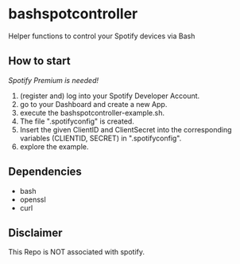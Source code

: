 # bashspotcontroller
Helper functions to control your Spotify devices via Bash

## How to start
*Spotify Premium is needed!* 

1. (register and) log into your Spotify Developer Account.
2. go to your Dashboard and create a new App.
3. execute the bashspotcontroller-example.sh.
4. The file ".spotifyconfig" is created.
5. Insert the given ClientID and ClientSecret into the corresponding variables (CLIENTID, SECRET) in ".spotifyconfig".
6. explore the example.

## Dependencies
- bash
- openssl
- curl

## Disclaimer
This Repo is NOT associated with spotify.
